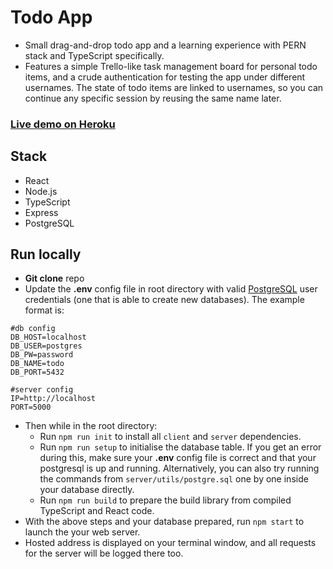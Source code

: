 
# Todo App

- Small drag-and-drop todo app and a learning experience with PERN stack and TypeScript specifically.
-  Features a simple Trello-like task management board for personal todo items, and a crude authentication for testing the app under different usernames. The state of todo items are linked to usernames, so you can continue any specific session by reusing the same name later. 

### [Live demo on Heroku](https://pern-ts-todo.herokuapp.com/)


## Stack

- React
- Node.js
- TypeScript
- Express
- PostgreSQL

## Run locally
- **Git clone** repo
- Update the **.env** config file in root directory with valid [PostgreSQL](https://www.postgresql.org/) user credentials (one that is able to create new databases). The example format is:
```
#db config
DB_HOST=localhost
DB_USER=postgres
DB_PW=password
DB_NAME=todo
DB_PORT=5432

#server config
IP=http://localhost
PORT=5000
```
- Then while in the root directory:
	- Run `npm run init` to install all `client` and `server` dependencies.
	- Run `npm run setup` to initialise the database table. If you get an error during this, make sure your **.env** config file is correct and that your postgresql is up and running. Alternatively, you can also try running the commands from  `server/utils/postgre.sql` one by one inside your database directly.
	- Run `npm run build` to prepare the build library from compiled TypeScript and React code.
- With the above steps and your database prepared, run `npm start` to launch the your web server.
- Hosted address is displayed on your terminal window, and all requests for the server will be logged there too.
